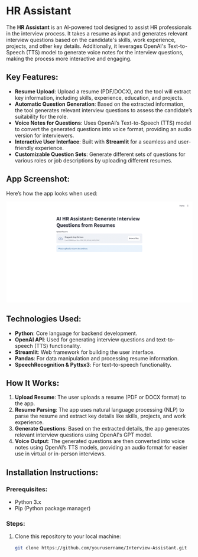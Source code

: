 # HR Assistant

The **HR Assistant** is an AI-powered tool designed to assist HR professionals in the interview process. It takes a resume as input and generates relevant interview questions based on the candidate's skills, work experience, projects, and other key details. Additionally, it leverages OpenAI's Text-to-Speech (TTS) model to generate voice notes for the interview questions, making the process more interactive and engaging.

## Key Features:
- **Resume Upload**: Upload a resume (PDF/DOCX), and the tool will extract key information, including skills, experience, education, and projects.
- **Automatic Question Generation**: Based on the extracted information, the tool generates relevant interview questions to assess the candidate’s suitability for the role.
- **Voice Notes for Questions**: Uses OpenAI’s Text-to-Speech (TTS) model to convert the generated questions into voice format, providing an audio version for interviewers.
- **Interactive User Interface**: Built with **Streamlit** for a seamless and user-friendly experience.
- **Customizable Question Sets**: Generate different sets of questions for various roles or job descriptions by uploading different resumes.

## App Screenshot:
Here’s how the app looks when used:

![HR Assistant Screenshot](assets/hr-assistant.png)

## Technologies Used:
- **Python**: Core language for backend development.
- **OpenAI API**: Used for generating interview questions and text-to-speech (TTS) functionality.
- **Streamlit**: Web framework for building the user interface.
- **Pandas**: For data manipulation and processing resume information.
- **SpeechRecognition & Pyttsx3**: For text-to-speech functionality.

## How It Works:
1. **Upload Resume**: The user uploads a resume (PDF or DOCX format) to the app.
2. **Resume Parsing**: The app uses natural language processing (NLP) to parse the resume and extract key details like skills, projects, and work experience.
3. **Generate Questions**: Based on the extracted details, the app generates relevant interview questions using OpenAI's GPT model.
4. **Voice Output**: The generated questions are then converted into voice notes using OpenAI’s TTS models, providing an audio format for easier use in virtual or in-person interviews.

## Installation Instructions:

### Prerequisites:
- Python 3.x
- Pip (Python package manager)

### Steps:
1. Clone this repository to your local machine:
   ```bash
   git clone https://github.com/yourusername/Interview-Assistant.git
